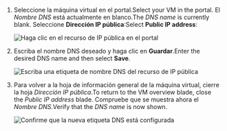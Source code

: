
1. <span data-ttu-id="ffb00-101">Seleccione la máquina virtual en el portal.</span><span class="sxs-lookup"><span data-stu-id="ffb00-101">Select your VM in the portal.</span></span> <span data-ttu-id="ffb00-102">El *Nombre DNS* está actualmente en blanco.</span><span class="sxs-lookup"><span data-stu-id="ffb00-102">The *DNS name* is currently blank.</span></span> <span data-ttu-id="ffb00-103">Seleccione **Dirección IP pública**:</span><span class="sxs-lookup"><span data-stu-id="ffb00-103">Select **Public IP address**:</span></span>
   
   ![Haga clic en el recurso de IP pública en el portal](./media/virtual-machines-common-portal-create-fqdn/locatePublicIP.PNG)

2. <span data-ttu-id="ffb00-105">Escriba el nombre DNS deseado y haga clic en **Guardar**.</span><span class="sxs-lookup"><span data-stu-id="ffb00-105">Enter the desired DNS name and then select **Save**.</span></span>
   
   ![Escriba una etiqueta de nombre DNS del recurso de IP pública](./media/virtual-machines-common-portal-create-fqdn/dnsNameLabel.PNG)
 

3. <span data-ttu-id="ffb00-107">Para volver a la hoja de información general de la máquina virtual, cierre la hoja *Dirección IP pública*.</span><span class="sxs-lookup"><span data-stu-id="ffb00-107">To return to the VM overview blade, close the *Public IP address* blade.</span></span> <span data-ttu-id="ffb00-108">Compruebe que se muestra ahora el *Nombre DNS*.</span><span class="sxs-lookup"><span data-stu-id="ffb00-108">Verify that the *DNS name* is now shown.</span></span>
   
   ![Confirme que la nueva etiqueta DNS está configurada](./media/virtual-machines-common-portal-create-fqdn/fqdnCreated.PNG)

